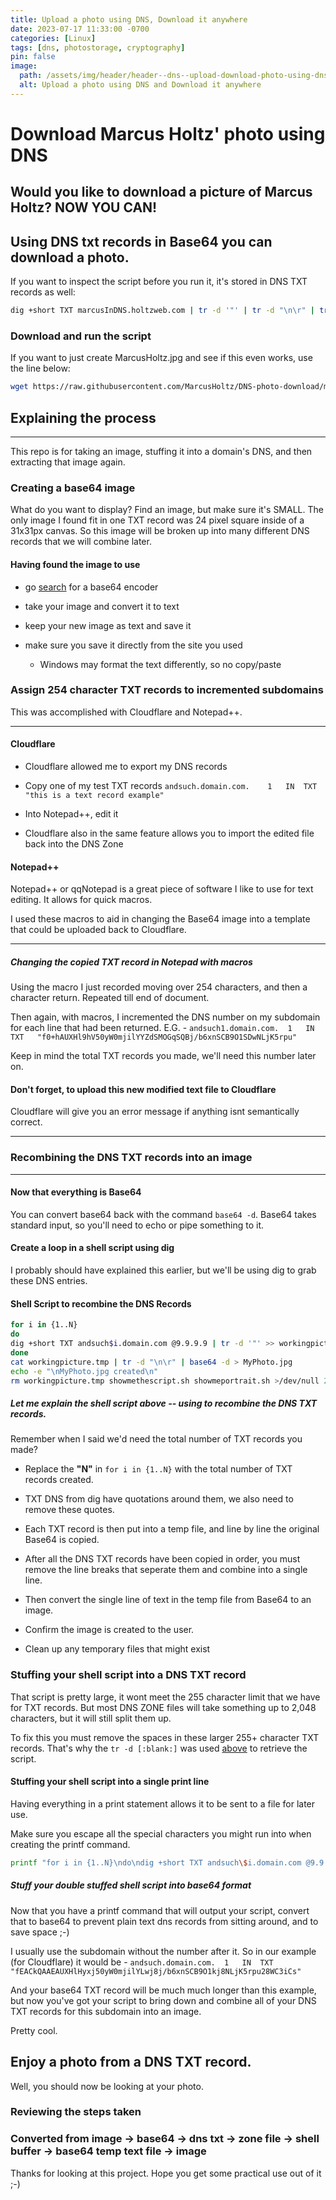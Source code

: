 ```yaml
---
title: Upload a photo using DNS, Download it anywhere
date: 2023-07-17 11:33:00 -0700
categories: [Linux]
tags: [dns, photostorage, cryptography]
pin: false
image:
  path: /assets/img/header/header--dns--upload-download-photo-using-dns-and-base64.png
  alt: Upload a photo using DNS and Download it anywhere
---
```

# Download Marcus Holtz' photo using DNS


## Would you like to download a picture of Marcus Holtz? NOW YOU CAN!


## Using DNS txt records in Base64 you can download a photo.

If you want to inspect the script before you run it, it's stored in DNS TXT records as well:

```bash
dig +short TXT marcusInDNS.holtzweb.com | tr -d '"' | tr -d "\n\r" | tr -d [:blank:] | base64 -d
```



### Download and run the script

If you want to just create MarcusHoltz.jpg and see if this even works, use the line below:

```bash
wget https://raw.githubusercontent.com/MarcusHoltz/DNS-photo-download/main/downloadmarcusholtz.sh && chmod +x downloadmarcusholtz.sh && /bin/bash downloadmarcusholtz.sh
```



## Explaining the process

* * * 

This repo is for taking an image, stuffing it into a domain's DNS, and then extracting that image again. 


### Creating a base64 image

What do you want to display? Find an image, but make sure it's SMALL. The only image I found fit in one TXT record was 24 pixel square inside of a 31x31px canvas. So this image will be broken up into many different DNS records that we will combine later.


#### Having found the image to use

- go [search](https://www.ecosia.org/search?method=index&q=base64+encoder) for a base64 encoder

- take your image and convert it to text

- keep your new image as text and save it

- make sure you save it directly from the site you used

    * Windows may format the text differently, so no copy/paste



### Assign 254 character TXT records to incremented subdomains

This was accomplished with Cloudflare and Notepad++. 

* * * 

#### Cloudflare

- Cloudflare allowed me to export my DNS records

- Copy one of my test TXT records ```andsuch.domain.com.    1   IN  TXT   "this is a text record example"``` 

- Into Notepad++, edit it

- Cloudflare also in the same feature allows you to import the edited file back into the DNS Zone


#### Notepad++

Notepad++ or qqNotepad is a great piece of software I like to use for text editing. It allows for quick macros.

I used these macros to aid in changing the Base64 image into a template that could be uploaded back to Cloudflare.

* * * 

##### Changing the copied TXT record in Notepad with macros

Using the macro I just recorded moving over 254 characters, and then a character return. Repeated till end of document.

Then again, with macros, I incremented the DNS number on my subdomain for each line that had been returned. E.G. - ```andsuch1.domain.com.  1   IN  TXT   "f0+hAUXHl9hV50yW0mjilYYZdSMOGqSQBj/b6xnSCB9O1SDwNLjK5rpu"``` 

Keep in mind the total TXT records you made, we'll need this number later on.


#### Don't forget, to upload this new modified text file to Cloudflare

Cloudflare will give you an error message if anything isnt semantically correct.



* * *

### Recombining the DNS TXT records into an image

* * *


#### Now that everything is Base64

You can convert base64 back with the command ```base64 -d```. Base64 takes standard input, so you'll need to echo or pipe something to it. 



#### Create a loop in a shell script using dig

I probably should have explained this earlier, but we'll be using dig to grab these DNS entries. 




#### Shell Script to recombine the DNS Records

```bash
for i in {1..N}
do
dig +short TXT andsuch$i.domain.com @9.9.9.9 | tr -d '"' >> workingpicture.tmp
done
cat workingpicture.tmp | tr -d "\n\r" | base64 -d > MyPhoto.jpg
echo -e "\nMyPhoto.jpg created\n"
rm workingpicture.tmp showmethescript.sh showmeportrait.sh >/dev/null 2>&1
```



##### Let me explain the shell script above -- using to recombine the DNS TXT records.

Remember when I said we'd need the total number of TXT records you made? 

- Replace the **"N"** in ```for i in {1..N}``` with the total number of TXT records created.

- TXT DNS from dig have quotations around them, we also need to remove these quotes.

- Each TXT record is then put into a temp file, and line by line the original Base64 is copied.

- After all the DNS TXT records have been copied in order, you must remove the line breaks that seperate them and combine into a single line.

- Then convert the single line of text in the temp file from Base64 to an image.

- Confirm the image is created to the user.

- Clean up any temporary files that might exist




### Stuffing your shell script into a DNS TXT record

That script is pretty large, it wont meet the 255 character limit that we have for TXT records. But most DNS ZONE files will take something up to 2,048 characters, but it will still split them up.

To fix this you must remove the spaces in these larger 255+ character TXT records. That's why the ```tr -d [:blank:]``` was used [above](#using-dns-txt-records-in-base64-you-can-download-a-photo) to retrieve the script.



#### Stuffing your shell script into a single print line

Having everything in a print statement allows it to be sent to a file for later use.

Make sure you escape all the special characters you might run into when creating the printf command.

```bash
printf "for i in {1..N}\ndo\ndig +short TXT andsuch\$i.domain.com @9.9.9.9 | tr -d '\"' >> workingpicture.tmp\ndone\ncat workingpicture.tmp | tr -d \"\\\\n\\\\r\" | base64 -d > MyPhoto.jpg\necho -e \"\\\\MyPhoto.jpg created\\\n\"\nrm workingpicture.tmp showmethescript.sh showmeportrait.sh >/dev/null 2>&1"
```


##### Stuff your double stuffed shell script into base64 format

Now that you have a printf command that will output your script, convert that to base64 to prevent plain text dns records from sitting around, and to save space ;-)

I usually use the subdomain without the number after it. So in our example (for Cloudflare) it would be - ```andsuch.domain.com.  1   IN  TXT   "fEACkQAAEAUXHlHyxj50yW0mjilYLwj8j/b6xnSCB9O1kj8NLjK5rpu28WC3iCs"``` 

And your base64 TXT record will be much much longer than this example, but now you've got your script to bring down and combine all of your DNS TXT records for this subdomain into an image. 

Pretty cool.



## Enjoy a photo from a DNS TXT record. 

Well, you should now be looking at your photo.


### Reviewing the steps taken


### Converted from image -> base64 -> dns txt -> zone file -> shell buffer -> base64 temp text file -> image

Thanks for looking at this project. Hope you get some practical use out of it ;-)
